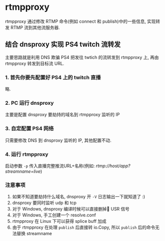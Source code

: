 # rtmpproxy

rtmpproxy 通过修改 RTMP 命令(例如 connect 和 publish)中的一些信息, 实现转发 RTMP 流到其他流服务器.

## 结合 dnsproxy 实现 PS4 twitch 流转发

主要思路就是利用 DNS 欺骗 PS4 把发往 twtich 的流转发到 rtmpproxy 上, 再由 rtmpproxy 转发到目标流 URL.

### 1. 首先你要先配置好 PS4 上的 twitch 直播

略.

### 2. PC 运行 dnsproxy

主要是配置 dnsproxy 要劫持的域名到 rtmpproxy 监听的 IP

### 3. 自定配置 PS4 网络

只需要修改 DNS 到 dnsproxy 监听的 IP, 其他配置不动.

### 4. 运行 rtmpproxy

启动参数 `-p` 传入直播完整推流URL+名称(例如: *rtmp://host/app?streamname=live*)

### 注意事项

1. 如果不知道要劫持什么域名, dnsproxy 开 `-V` 日志输出一下就知道了 :)
2. dnsproxy 要同时监听 udp 和 tcp
3. 对于 Windows, dnsproxy 编译时候可以直接删掉 USR 信号
4. 对于 Windows, 手工创建一个 resolve.conf
5. rtmpproxy 在 Linux 下可以获得 splice buff 加成
6. 由于 rtmpproxy 在处理 `publish` 后直接转 io.Copy, 所以 `publish` 后的命令无法替换 streamname
